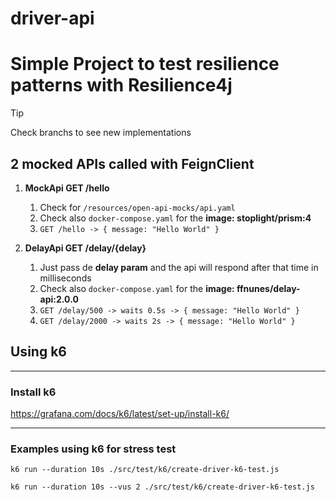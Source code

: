 # driver-api

# Simple Project to test resilience patterns with Resilience4j

>[!TIP]
>Check branchs to see new implementations


## 2 mocked APIs called with FeignClient

1. **MockApi GET /hello**
    1. Check for ```/resources/open-api-mocks/api.yaml```
    2. Check also ```docker-compose.yaml``` for the **image: stoplight/prism:4**
    3. ```GET /hello -> { message: "Hello World" }``` 
      
2. **DelayApi GET /delay/{delay}**
   1. Just pass de **delay param** and the api will respond after that time in milliseconds
   2. Check also ```docker-compose.yaml``` for the **image: ffnunes/delay-api:2.0.0**
   3. ```GET /delay/500 -> waits 0.5s -> { message: "Hello World" }```
   4. ```GET /delay/2000 -> waits 2s -> { message: "Hello World" }```


## Using k6
<hr/>

### Install k6
https://grafana.com/docs/k6/latest/set-up/install-k6/
<hr/>

### Examples using k6 for stress test

```k6 run --duration 10s ./src/test/k6/create-driver-k6-test.js```

```k6 run --duration 10s --vus 2 ./src/test/k6/create-driver-k6-test.js```
